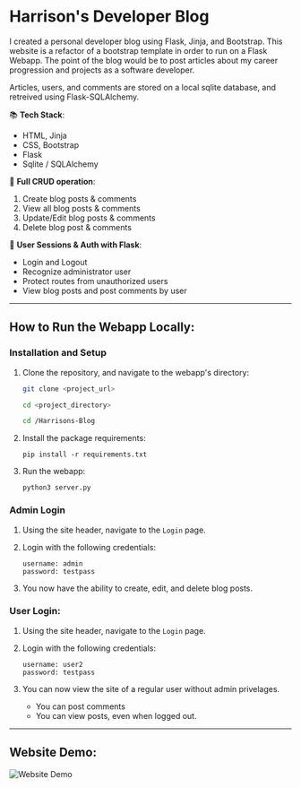 # Harrison's Developer Blog

I created a personal developer blog using Flask, Jinja, and Bootstrap. This website is a refactor of a bootstrap template in order to run on a Flask Webapp. The point of the blog would be to post articles about my career progression and projects as a software developer. 

Articles, users, and comments are stored on a local sqlite database, and retreived using Flask-SQLAlchemy.

📚 **Tech Stack**:
- HTML, Jinja
- CSS, Bootstrap
- Flask
- Sqlite / SQLAlchemy

🧰 **Full CRUD operation**:
1. Create blog posts & comments 
2. View all blog posts & comments
3. Update/Edit blog posts & comments
4. Delete blog post & comments

🔐 **User Sessions & Auth with Flask**:
- Login and Logout
- Recognize administrator user
- Protect routes from unauthorized users
- View blog posts and post comments by user

___

## How to Run the Webapp Locally:

### Installation and Setup

1. Clone the repository, and navigate to the webapp's directory:
    ```bash
    git clone <project_url>
    
    cd <project_directory>

    cd /Harrisons-Blog
    ```

2. Install the package requirements:
    ```
    pip install -r requirements.txt
    ```

3. Run the webapp:
    ```
    python3 server.py
    ```

### Admin Login

1. Using the site header, navigate to the `Login` page.

2. Login with the following credentials:
    ```
    username: admin
    password: testpass
    ```

3. You now have the ability to create, edit, and delete blog posts.

### User Login:

1. Using the site header, navigate to the `Login` page.

2. Login with the following credentials:
    ```
    username: user2
    password: testpass
    ```

3. You can now view the site of a regular user without admin privelages.
    - You can post comments
    - You can view posts, even when logged out.

___

## Website Demo:

![Website Demo](./demo.gif)